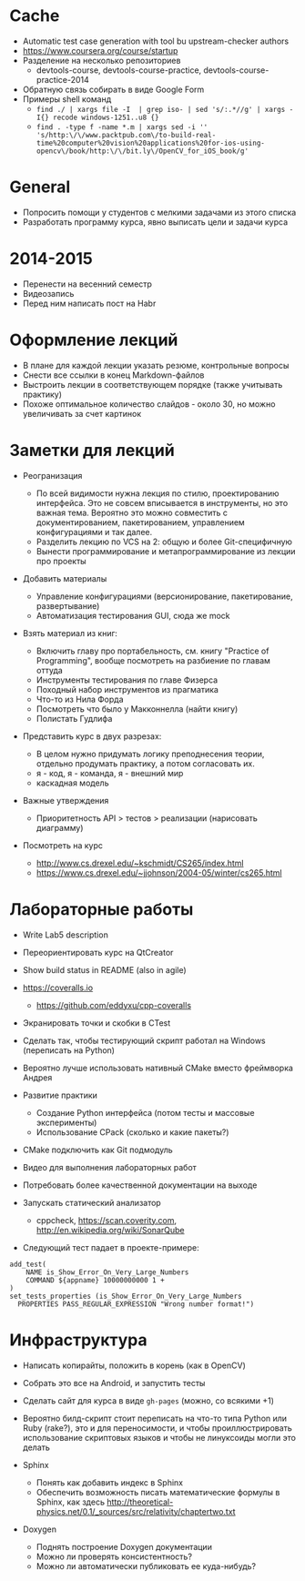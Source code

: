 # Cache
  - Automatic test case generation with tool bu upstream-checker authors
  - <https://www.coursera.org/course/startup>
  - Разделение на несколько репозиториев
    - devtools-course, devtools-course-practice, devtools-course-practice-2014
  - Обратную связь собирать в виде Google Form
  - Примеры shell команд
    - `find ./ | xargs file -I  | grep iso- | sed 's/:.*//g' | xargs -I{} recode windows-1251..u8 {}`
    - `find . -type f -name *.m | xargs sed -i '' 's/http:\/\/www.packtpub.com\/to-build-real-time%20computer%20vision%20applications%20for-ios-using-opencv\/book/http:\/\/bit.ly\/OpenCV_for_iOS_book/g'`

# General
  - Попросить помощи у студентов с мелкими задачами из этого списка
  - Разработать программу курса, явно выписать цели и задачи курса

# 2014-2015
  - Перенести на весенний семестр
  - Видеозапись
  - Перед ним написать пост на Habr

# Оформление лекций
  - В плане для каждой лекции указать резюме, контрольные вопросы
  - Снести все ссылки в конец Markdown-файлов
  - Выстроить лекции в соответствующем порядке (также учитывать практику)
  - Похоже оптимальное количество слайдов - около 30, но можно увеличивать за
    счет картинок

# Заметки для лекций

  - Реогранизация
    - По всей видимости нужна лекция по стилю, проектированию интерфейса. Это не
      совсем вписывается в инструменты, но это важная тема. Вероятно это можно
      совместить с документированием, пакетированием, управлением
      конфигурациями и так далее.
    - Разделить лекцию по VCS на 2: общую и более Git-специфичную
    - Вынести программирование и метапрограммирование из лекции про проекты

  - Добавить материалы
    - Управление конфигурациями (версионирование, пакетирование, развертывание)
    - Автоматизация тестирования GUI, сюда же mock

  - Взять материал из книг:
    - Включить главу про портабельность, см. книгу "Practice of Programming",
      вообще посмотреть на разбиение по главам оттуда
    - Инструменты тестирования по главе Физерса
    - Походный набор инструментов из прагматика
    - Что-то из Нила Форда
    - Посмотреть что было у Макконнелла (найти книгу)
    - Полистать Гудлифа

  - Представить курс в двух разрезах:
    - В целом нужно придумать логику преподнесения теории, отдельно продумать
      практику, а потом согласовать их.
    - я - код, я - команда, я - внешний мир
    - каскадная модель
  - Важные утверждения
    - Приоритетность API > тестов > реализации (нарисовать диаграмму)

  - Посмотреть на курс
    - <http://www.cs.drexel.edu/~kschmidt/CS265/index.html>
    - <https://www.cs.drexel.edu/~jjohnson/2004-05/winter/cs265.html>

# Лабораторные работы
  - Write Lab5 description
  - Переориентировать курс на QtCreator
  - Show build status in README (also in agile)
  - <https://coveralls.io>
    - <https://github.com/eddyxu/cpp-coveralls>
  - Экранировать точки и скобки в CTest
  - Сделать так, чтобы тестирующий скрипт работал на Windows (переписать на Python)
  - Вероятно лучше использовать нативный CMake вместо фреймворка Андрея

  - Развитие практики
    - Создание Python интерфейса (потом тесты и массовые эксперименты)
    - Использование CPack (сколько и какие пакеты?)
  
  - CMake подключить как Git подмодуль
  - Видео для выполнения лабораторных работ
  - Потребовать более качественной документации на выходе
  - Запускать статический анализатор
    - cppcheck, <https://scan.coverity.com>, <http://en.wikipedia.org/wiki/SonarQube>

  - Следующий тест падает в проекте-примере:

```
add_test(
    NAME is_Show_Error_On_Very_Large_Numbers
    COMMAND ${appname} 10000000000 1 +
)
set_tests_properties (is_Show_Error_On_Very_Large_Numbers
  PROPERTIES PASS_REGULAR_EXPRESSION "Wrong number format!")
```

# Инфраструктура
  - Написать копирайты, положить в корень (как в OpenCV)
  - Собрать это все на Android, и запустить тесты
  - Сделать сайт для курса в виде `gh-pages` (можно, со всякими +1)
  - Вероятно билд-скрипт стоит переписать на что-то типа Python или Ruby
    (rake?), это и для переносимости, и чтобы проиллюстрировать использование
    скриптовых языков и чтобы не линуксоиды могли это делать

  - Sphinx
    - Понять как добавить индекс в Sphinx
    - Обеспечить возможность писать математические формулы в Sphinx, как здесь
      <http://theoretical-physics.net/0.1/_sources/src/relativity/chaptertwo.txt>
  - Doxygen
    - Поднять построение Doxygen документации
    - Можно ли проверять консистентность?
    - Можно ли автоматически публиковать ее куда-нибудь?
